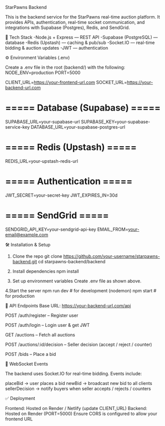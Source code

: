 StarPawns Backend

This is the backend service for the StarPawns real-time auction platform.
It provides APIs, authentication, real-time socket communication, and integrations with Supabase (Postgres), Redis, and SendGrid.

🚀 Tech Stack
-Node.js + Express — REST API
-Supabase (PostgreSQL) — database
-Redis (Upstash) — caching & pub/sub
-Socket.IO — real-time bidding & auction updates
-JWT — authentication

⚙️ Environment Variables (.env)

Create a .env file in the root (backend/) with the following:
NODE_ENV=production
PORT=5000

CLIENT_URL=https://your-frontend-url.com
SOCKET_URL=https://your-backend-url.com

# ===== Database (Supabase) =====
SUPABASE_URL=your-supabase-url
SUPABASE_KEY=your-supabase-service-key
DATABASE_URL=your-supabase-postgres-url

# ===== Redis (Upstash) =====
REDIS_URL=your-upstash-redis-url

# ===== Authentication =====
JWT_SECRET=your-secret-key
JWT_EXPIRES_IN=30d

# ===== SendGrid =====
SENDGRID_API_KEY=your-sendgrid-api-key
EMAIL_FROM=your-email@example.com

🛠️ Installation & Setup

1. Clone the repo
git clone https://github.com/your-username/starpawns-backend.git
cd starpawns-backend/backend

2. Install dependencies
npm install

3. Set up environment variables
Create .env file as shown above.

4.Start the server
npm run dev     # for development (nodemon)
npm start       # for production


📡 API Endpoints
Base URL: https://your-backend-url.com/api

POST /auth/register – Register user

POST /auth/login – Login user & get JWT

GET /auctions – Fetch all auctions

POST /auctions/:id/decision – Seller decision (accept / reject / counter)

POST /bids – Place a bid


🔌 WebSocket Events

The backend uses Socket.IO for real-time bidding.
Events include:

placeBid → user places a bid
newBid → broadcast new bid to all clients
sellerDecision → notify buyers when seller accepts / rejects / counters

✅ Deployment

Frontend: Hosted on Render / Netlify (update CLIENT_URL)
Backend: Hosted on Render (PORT=5000)
Ensure CORS is configured to allow your frontend URL

